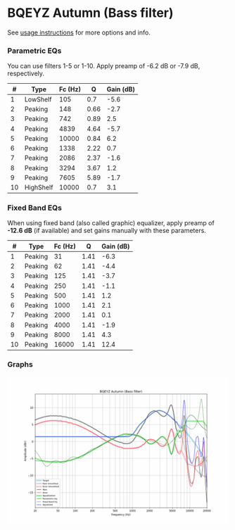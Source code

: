 # BQEYZ Autumn (Bass filter)
See [usage instructions](https://github.com/jaakkopasanen/AutoEq#usage) for more options and info.

### Parametric EQs
You can use filters 1-5 or 1-10. Apply preamp of -6.2 dB or -7.9 dB, respectively.

|   # | Type      |   Fc (Hz) |    Q |   Gain (dB) |
|-----|-----------|-----------|------|-------------|
|   1 | LowShelf  |       105 | 0.7  |        -5.6 |
|   2 | Peaking   |       148 | 0.66 |        -2.7 |
|   3 | Peaking   |       742 | 0.89 |         2.5 |
|   4 | Peaking   |      4839 | 4.64 |        -5.7 |
|   5 | Peaking   |     10000 | 0.84 |         6.2 |
|   6 | Peaking   |      1338 | 2.22 |         0.7 |
|   7 | Peaking   |      2086 | 2.37 |        -1.6 |
|   8 | Peaking   |      3294 | 3.67 |         1.2 |
|   9 | Peaking   |      7605 | 5.89 |        -1.7 |
|  10 | HighShelf |     10000 | 0.7  |         3.1 |

### Fixed Band EQs
When using fixed band (also called graphic) equalizer, apply preamp of **-12.6 dB** (if available) and set gains manually with these parameters.

|   # | Type    |   Fc (Hz) |    Q |   Gain (dB) |
|-----|---------|-----------|------|-------------|
|   1 | Peaking |        31 | 1.41 |        -6.3 |
|   2 | Peaking |        62 | 1.41 |        -4.4 |
|   3 | Peaking |       125 | 1.41 |        -3.7 |
|   4 | Peaking |       250 | 1.41 |        -1.1 |
|   5 | Peaking |       500 | 1.41 |         1.2 |
|   6 | Peaking |      1000 | 1.41 |         2.1 |
|   7 | Peaking |      2000 | 1.41 |         0.1 |
|   8 | Peaking |      4000 | 1.41 |        -1.9 |
|   9 | Peaking |      8000 | 1.41 |         4.3 |
|  10 | Peaking |     16000 | 1.41 |        12.4 |

### Graphs
![](./BQEYZ%20Autumn%20(Bass%20filter).png)
